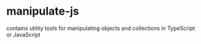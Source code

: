 # manipulate-js
contains utility tools for manipulating objects and collections in TypeScript or JavaScript
